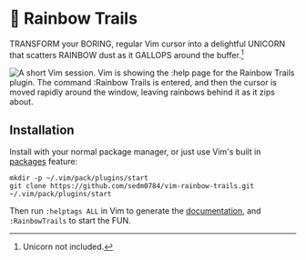 # 🌈 Rainbow Trails

TRANSFORM your BORING, regular Vim cursor into a delightful UNICORN that scatters RAINBOW dust as it GALLOPS around the buffer.[^1]

![A short Vim session. Vim is showing the :help page for the Rainbow Trails plugin. The command :Rainbow Trails is entered, and then the cursor is moved rapidly around the window, leaving rainbows behind it as it zips about.](https://normalmo.de/plugins/images/rainbow-trailser.gif)

## Installation

Install with your normal package manager, or just use Vim's built in [packages](https://vimhelp.org/repeat.txt.html#packages) feature:

    mkdir -p ~/.vim/pack/plugins/start
    git clone https://github.com/sedm0784/vim-rainbow-trails.git ~/.vim/pack/plugins/start

Then run `:helptags ALL` in Vim to generate the [documentation](doc/rainbow-trails.txt), and `:RainbowTrails` to start the FUN.

[^1]: Unicorn not included.
